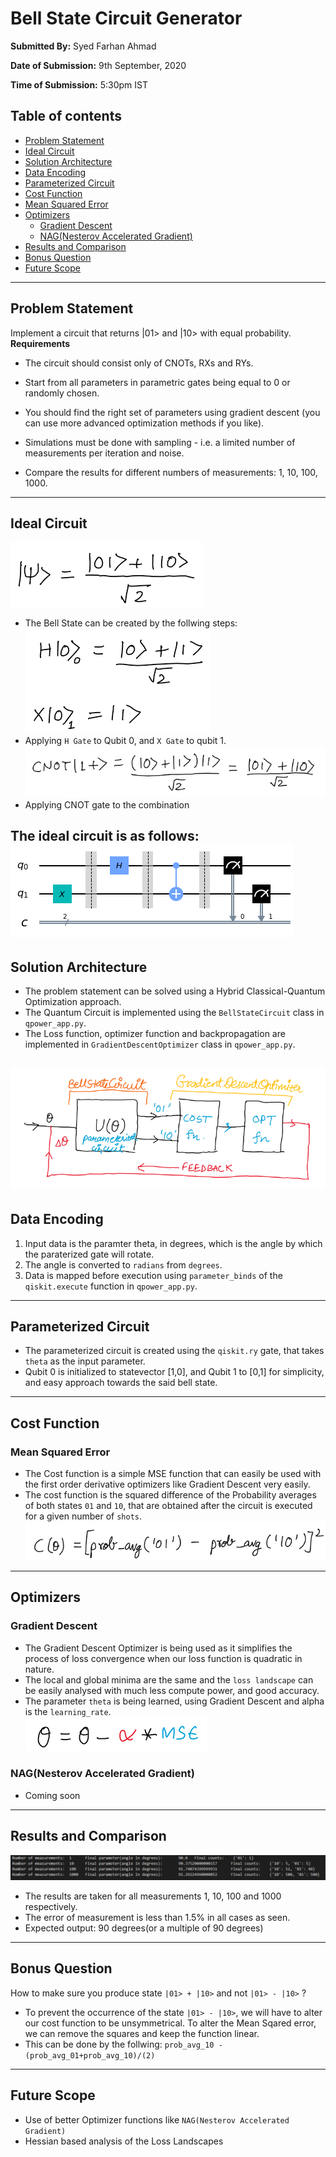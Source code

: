# Bell State Circuit Generator

**Submitted By:** Syed Farhan Ahmad

**Date of Submission:** 9th September, 2020

**Time of Submission:** 5:30pm IST

## Table of contents
- [Problem Statement](#problem-statement)
- [Ideal Circuit](#ideal-circuit)
- [Solution Architecture](#solution-architecture)
- [Data Encoding](#data-encoding)
- [Parameterized Circuit](#parameterized-circuit)
- [Cost Function](#cost-function)
- [Mean Squared Error](#mean-squared-error)
- [Optimizers](#optimizers)
  - [Gradient Descent](#gradient-descent)
  - [NAG(Nesterov Accelerated Gradient)](#nagnesterov-accelerated-gradient)
- [Results and Comparison](#results-and-comparison)
- [Bonus Question](#bonus-question)
- [Future Scope](#future-scope)


---
## Problem Statement ##
Implement a circuit that returns |01> and |10> with equal probability.  
**Requirements**  
- The circuit should consist only of CNOTs, RXs and RYs.   
- Start from all parameters in parametric gates being equal to 0 or randomly chosen. 
- You should find the right set of parameters using gradient descent (you can use more advanced optimization methods if you like). 
- Simulations must be done with sampling - i.e. a limited number of measurements per iteration and noise. 

- Compare the results for different numbers of measurements: 1, 10, 100, 1000. 

---
## Ideal Circuit ##
![bell state](media/bell_state.png)  
- The Bell State can be created by the follwing steps:  
![hadamard](media/hadamard.png)  
- Applying `H Gate` to Qubit 0, and `X Gate` to qubit 1.  
![cnot](media/cnot.png)    
- Applying CNOT gate to the combination   

The ideal circuit is as follows:
![Ideal](media/ideal_circuit.png)
---
## Solution Architecture
- The problem statement can be solved using a Hybrid Classical-Quantum Optimization approach.  
- The Quantum Circuit is implemented using the `BellStateCircuit` class in `qpower_app.py`.
- The Loss function, optimizer function and backpropagation are implemented in `GradientDescentOptimizer` class in `qpower_app.py`.
    
![architecture](media/architecture.png)
---
## Data Encoding ##
1. Input data is the paramter theta, in degrees, which is the angle by which the paraterized gate will rotate.
2. The angle is converted to `radians` from `degrees`.
3. Data is mapped before execution using `parameter_binds` of the `qiskit.execute` function in `qpower_app.py`.
---
## Parameterized Circuit ##
- The parameterized circuit is created using the `qiskit.ry` gate, that takes `theta` as the input parameter. 
- Qubit 0 is initialized to statevector [1,0], and Qubit 1 to [0,1] for simplicity, and easy approach towards the said bell state.
---
## Cost Function ##
### Mean Squared Error 
- The Cost function is a simple MSE function that can easily be used with the first order derivative optimizers like Gradient Descent very easily.
- The cost function is the squared difference of the Probability averages of both states `01` and `10`, that are obtained after the circuit is executed for a given number of `shots`.
![MSE](media/mse_cost_function.png)
---
## Optimizers ##
### Gradient Descent
- The Gradient Descent Optimizer is being used as it simplifies the process of loss convergence when our loss function is quadratic in nature.
- The local and global minima are the same and the `loss landscape` can be easily analysed with much less compute power, and good accuracy.
- The parameter `theta` is being learned, using Gradient Descent and alpha is the `learning_rate`.  
![gd](media/gradient_descent.png)

### NAG(Nesterov Accelerated Gradient)

- Coming soon
---
## Results and Comparison ##
![result gradient](media/output_gradient_descent.png)

- The results are taken for all measurements 1, 10, 100 and 1000 respectively.
- The error of measurement is less than 1.5% in all cases as seen.
- Expected output: 90 degrees(or a multiple of 90 degrees)
---
## Bonus Question ##
How to make sure you produce state `|01> + |10>` and not `|01> - |10>` ?

- To prevent the occurrence of the state `|01> - |10>`, we will have to alter our cost function to be unsymmetrical. To alter the Mean Sqared error, we can remove the squares and keep the function linear.
- This can be done by the follwing:
  `prob_avg_10 - (prob_avg_01+prob_avg_10)/(2)`
---
## Future Scope ##
- Use of better Optimizer functions like `NAG(Nesterov Accelerated Gradient)`
- Hessian based analysis of the Loss Landscapes
